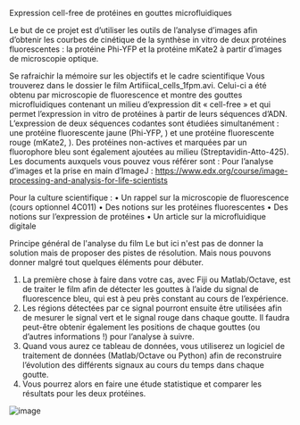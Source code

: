 Expression cell-free de protéines en gouttes microfluidiques


Le but de ce projet est d’utiliser les outils de l’analyse d’images afin d’obtenir les courbes de cinétique de la synthèse in vitro de deux protéines fluorescentes : la protéine Phi-YFP et la protéine mKate2 à partir d’images de microscopie optique.

Se rafraichir la mémoire sur les objectifs et le cadre scientifique
Vous trouverez dans le dossier le film Artifiical_cells_1fpm.avi. 
Celui-ci a été obtenu par microscopie de fluorescence et montre des gouttes microfluidiques contenant un milieu d’expression dit « cell-free » et qui permet l’expression in vitro de protéines à partir de leurs séquences d’ADN. L’expression de deux séquences codantes sont étudiées simultanément : une protéine fluorescente jaune (Phi-YFP, ) et une protéine fluorescente rouge (mKate2, ). Des protéines non-actives et marquées par un fluorophore bleu sont également ajoutées au milieu (Streptavidin-Atto-425).
Les documents auxquels vous pouvez vous référer sont :
Pour l’analyse d’images et la prise en main d’ImageJ :
https://www.edx.org/course/image-processing-and-analysis-for-life-scientists

Pour la culture scientifique :
•	Un rappel sur la microscopie de fluorescence (cours optionnel 4C011)
•	Des notions sur les protéines fluorescentes
•	Des notions sur l’expression de protéines 
•	Un article sur la microfluidique digitale

Principe général de l'analyse du film
Le but ici n'est pas de donner la solution mais de proposer des pistes de résolution. Mais nous pouvons donner malgré tout quelques éléments pour débuter.
1.	La première chose à faire dans votre cas, avec Fiji ou Matlab/Octave, est de traiter le film afin de détecter les gouttes à l’aide du signal de fluorescence bleu, qui est à peu près constant au cours de l’expérience. 
2.	Les régions détectées par ce signal pourront ensuite être utilisées afin de mesurer le signal vert et le signal rouge dans chaque goutte. Il faudra peut-être obtenir également les positions de chaque gouttes (ou d’autres informations !) pour l’analyse à suivre.
3.	Quand vous aurez ce tableau de données, vous utiliserez un logiciel de traitement de données (Matlab/Octave ou Python) afin de reconstruire l’évolution des différents signaux au cours du temps dans chaque goutte.
4.	Vous pourrez alors en faire une étude statistique et comparer les résultats pour les deux protéines.

![image](https://user-images.githubusercontent.com/77150239/147095744-130bdfba-7cf0-4c1f-b845-c64ee2266b0c.png)
